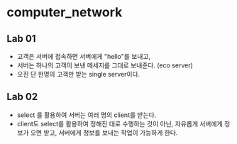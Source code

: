 # computer_network

## Lab 01
- 고객은 서버에 접속하면 서버에게 "hello"를 보내고,
- 서버는 하나의 고객이 보낸 메세지를 그대로 보내준다. (eco server)
- 오진 단 한명의 고객만 받는 single server이다.



## Lab 02

* select 를 활용하여 서버는 여러 명의 client를 받는다.
* client도 select를 활용하여 정해진 대로 수행하는 것이 아닌, 자유롭게 서버에게 정보가 오면  받고, 서버에게 정보를 보내는 작업이 가능하게 한다.



